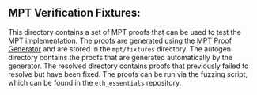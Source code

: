 ## MPT Verification Fixtures:

This directory contains a set of MPT proofs that can be used to test the MPT implementation. The proofs are generated using the [MPT Proof Generator](../generate/README.md) and are stored in the `mpt/fixtures` directory. The autogen directory contains the proofs that are generated automatically by the generator. The resolved directory contains proofs that previously failed to resolve but have been fixed. The proofs can be run via the fuzzing script, which can be found in the `eth_essentials` repository.